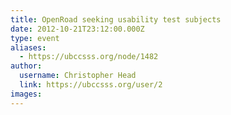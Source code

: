 ```yaml
---
title: OpenRoad seeking usability test subjects 
date: 2012-10-21T23:12:00.000Z
type: event
aliases:
  - https://ubccsss.org/node/1482
author:
  username: Christopher Head
  link: https://ubccsss.org/user/2
images:
---
```


